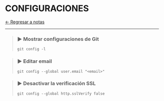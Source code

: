 # CONFIGURACIONES

[← Regresar a notas](../../README.md) <br>

----

> ### ▶️ Mostrar configuraciones de Git
> ```shell script
> git config -l 

> ### ▶️ Editar email
> ```shell script
> git config --global user.email "<email>"
> ```

> ### ▶️ **Desactivar la verificación SSL**
> ```shell script
> git config --global http.sslVerify false
> ```